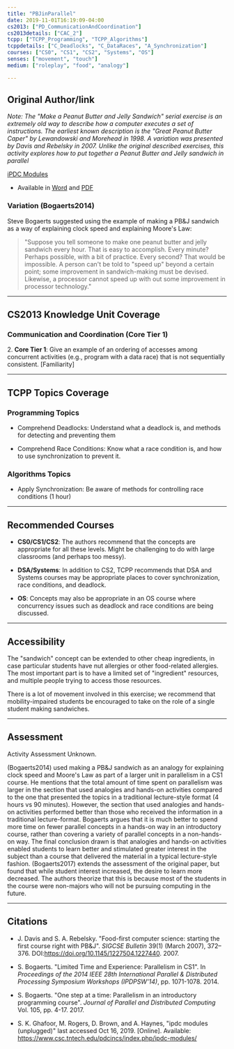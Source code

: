 ```yaml
---
title: "PBJinParallel"
date: 2019-11-01T16:19:09-04:00
cs2013: ["PD_CommunicationAndCoordination"]
cs2013details: ["CAC_2"]
tcpp: ["TCPP_Programming", "TCPP_Algorithms"]
tcppdetails: ["C_Deadlocks", "C_DataRaces", "A_Synchronization"]
courses: ["CS0", "CS1", "CS2", "Systems", "OS"]
senses: ["movement", "touch"]
medium: ["roleplay", "food", "analogy"]

---
```


## Original Author/link

_Note: The "Make a Peanut Butter and Jelly Sandwich" serial exercise is an extremely old way to describe how a computer executes a set of instructions. The earliest known description is the "Great Peanut Butter Caper" by Lewandowski and Morehead in 1998. A variation was presented by Davis and Rebelsky in 2007. Unlike the original described exercises, this activity explores how to put together a Peanut Butter and Jelly sandwich in parallel_


[iPDC Modules](https://www.csc.tntech.edu/pdcincs/index.php/ipdc-modules/)

* Available in [Word](https://www.csc.tntech.edu/pdcincs/resources/modules/unplugged/pb&j_making/PBJ%20in%20Parallel.docx) and [PDF](https://www.csc.tntech.edu/pdcincs/resources/modules/unplugged/pb&j_making/PBJ%20in%20Parallel.pdf)

### Variation (Bogaerts2014)

Steve Bogaerts suggested using the example of making a PB&J sandwich as a way of explaining clock speed and explaining Moore's Law:

> "Suppose you tell someone to make one peanut butter and jelly sandwich every hour. That is easy to accomplish. Every minute? Perhaps possible, with a bit of practice. Every second? That would be impossible. A person can't be told to "speed up" beyond a certain point; some improvement in sandwich-making must be devised. Likewise, a processor cannot speed up with out some improvement in processor technology."



---

## CS2013 Knowledge Unit Coverage

### Communication and Coordination (Core Tier 1)

2\. **Core Tier 1**: Give an example of an ordering of accesses among concurrent activities (e.g., program with a data race) that is not sequentially consistent. [Familiarity]

---

## TCPP Topics Coverage

### Programming Topics

* Comprehend Deadlocks: Understand what a deadlock is, and methods for detecting and preventing them

*  Comprehend Race Conditions: Know what a race condition is, and how to use synchronization to prevent it.

### Algorithms Topics

*  Apply Synchronization: Be aware of methods for controlling race conditions (1 hour)

---

## Recommended Courses

* **CS0/CS1/CS2**: The authors recommend that the concepts are appropriate for 
  all these levels. Might be challenging to do with large classrooms (and 
  perhaps too messy).

* **DSA/Systems**: In addition to CS2, TCPP recommends that DSA and Systems 
  courses may be appropriate places to cover synchronization, race conditions, 
  and deadlock. 

* **OS**: Concepts may also be appropriate in an OS course 
  where concurrency issues such as deadlock and race conditions are being 
  discussed.

---

## Accessibility

The "sandwich" concept can be extended to other cheap ingredients, in case
particular students have nut allergies or other food-related allergies. The 
most important part is to have a limited set of "ingredient" resources, and 
multiple people trying to access those resources.

There is a lot of movement involved in this exercise; we recommend that 
mobility-impaired students be encouraged to take on the role of a 
single student making sandwiches. 

---


## Assessment 

Activity Assessment Unknown.

(Bogaerts2014) used making a PB&J sandwich as an analogy for explaining clock speed and Moore's Law as part of a larger unit in parallelism in a CS1 course. He mentions that the total amount 
of time spent on parallelism was larger in the section that used analogies and hands-on activities compared 
to the one that presented the topics in a traditional lecture-style format (4 hours vs 90 minutes). However, 
the section that used analogies and hands-on activities performed better than those who received the 
information in a traditional lecture-format. Bogaerts argues that it is much better to spend more time on 
fewer parallel concepts in a hands-on way in an introductory course, rather than covering a variety of 
parallel concepts in a non-hands-on way. The final conclusion drawn is that analogies and hands-on activities 
enabled students to learn better and stimulated greater interest in the subject than a course that 
delivered the material in a typical lecture-style fashion. (Bogaerts2017) extends the assessment of the 
original paper, but found that while student interest increased, the desire to learn more decreased. The authors
theorize that this is because most of the students in the course were non-majors who will not be pursuing 
computing in the future. 

---

## Citations

* J. Davis and S. A. Rebelsky. "Food-first computer science: starting the first course right with PB&J". _SIGCSE Bulletin_ 39(1) (March 2007), 372–376. DOI:https://doi.org/10.1145/1227504.1227440. 2007. 

* S. Bogaerts. "Limited Time and Experience: Parallelism in CS1". In _Proceedings of the 2014 IEEE 28th International Parallel & Distributed Processing Symposium Workshops  (IPDPSW'14)_, pp. 1071-1078. 2014.

* S. Bogaerts. "One step at a time: Parallelism in an introductory programming course". _Journal of Parallel and Distributed Computing_ Vol. 105, pp. 4-17. 2017.

* S. K. Ghafoor, M. Rogers, D. Brown, and A. Haynes, "ipdc modules (unplugged)" 
 last accessed Oct 16, 2019. [Online]. Available: https://www.csc.tntech.edu/pdcincs/index.php/ipdc-modules/

